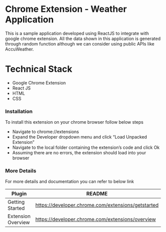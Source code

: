 # Chrome Extension - Weather Application

This is a sample application developed using ReactJS to integrate with google chrome extension. All the data shown in this application is generated through random function although we can consider using public APIs like AccuWeather.

# Technical Stack

  - Google Chrome Extension
  - React JS
  - HTML
  - CSS

### Installation

To install this extension on your chrome browser follow below steps
  - Navigate to chrome://extensions
  - Expand the Developer dropdown menu and click “Load Unpacked Extension”
  - Navigate to the local folder containing the extension’s code and click Ok
  - Assuming there are no errors, the extension should load into your browser

### More Details

For more details and documentation you can refer to below link

| Plugin | README |
| ------ | ------ |
| Getting Started | https://developer.chrome.com/extensions/getstarted |
| Extension Overview | https://developer.chrome.com/extensions/overview |
